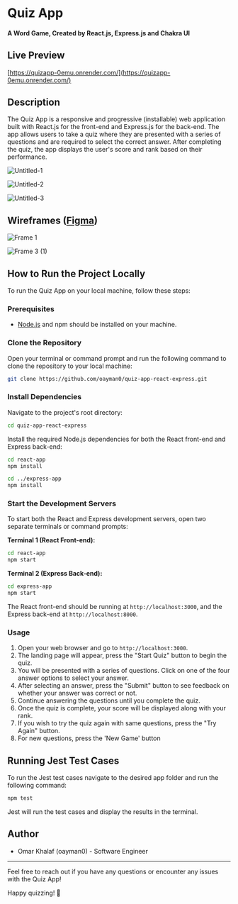 # Quiz App

#### A Word Game, Created by React.js, Express.js and Chakra UI   

## Live Preview

[https://quizapp-0emu.onrender.com/](https://quizapp-0emu.onrender.com/)

## Description

The Quiz App is a responsive and progressive (installable) web application built with React.js for the front-end and Express.js for the back-end. The app allows users to take a quiz where they are presented with a series of questions and are required to select the correct answer. After completing the quiz, the app displays the user's score and rank based on their performance.


![Untitled-1](https://github.com/oayman0/quiz-app-react-express/assets/37955772/db7d530f-a92b-4e3c-bec1-669db3eb9c70)

![Untitled-2](https://github.com/oayman0/quiz-app-react-express/assets/37955772/d21ff763-b0c8-4630-8a61-efc32f092972)

![Untitled-3](https://github.com/oayman0/quiz-app-react-express/assets/37955772/ece0d169-0a9a-43c5-9951-f82616cde0cd)

## Wireframes  ([Figma](https://www.figma.com/file/DyJmaGRTZYCIBNdjmIY94v/Untitled?type=design&node-id=0%3A1&mode=design&t=XEuZPl9bcXyVpsVH-1))


![Frame 1](https://github.com/oayman0/quiz-app-react-express/assets/37955772/f7ff81a2-3210-4640-a9b0-a4548a94ed2b)

![Frame 3 (1)](https://github.com/oayman0/quiz-app-react-express/assets/37955772/59f10d6c-a17b-40c6-b2fc-c26e0c333e36)






## How to Run the Project Locally

To run the Quiz App on your local machine, follow these steps:

### Prerequisites

- [Node.js](https://nodejs.org/) and npm should be installed on your machine.

### Clone the Repository

Open your terminal or command prompt and run the following command to clone the repository to your local machine:

```sh
git clone https://github.com/oayman0/quiz-app-react-express.git
```

### Install Dependencies

Navigate to the project's root directory:

```sh
cd quiz-app-react-express
```

Install the required Node.js dependencies for both the React front-end and Express back-end:
```sh
cd react-app
npm install
```

```sh
cd ../express-app
npm install
```

### Start the Development Servers

To start both the React and Express development servers, open two separate terminals or command prompts:

**Terminal 1 (React Front-end):**

```sh
cd react-app
npm start
```


**Terminal 2 (Express Back-end):**

```sh
cd express-app
npm start
```



The React front-end should be running at `http://localhost:3000`, and the Express back-end at `http://localhost:8000`.

### Usage

1. Open your web browser and go to `http://localhost:3000`.
2. The landing page will appear, press the "Start Quiz" button to begin the quiz.
3. You will be presented with a series of questions. Click on one of the four answer options to select your answer.
4. After selecting an answer, press the "Submit" button to see feedback on whether your answer was correct or not.
5. Continue answering the questions until you complete the quiz.
6. Once the quiz is complete, your score will be displayed along with your rank.
7. If you wish to try the quiz again with same questions, press the "Try Again" button.
8. For new questions, press the 'New Game' button

## Running Jest Test Cases

To run the Jest test cases navigate to the desired app folder and run the following command:

```sh
npm test
```

Jest will run the test cases and display the results in the terminal.

## Author

- Omar Khalaf (oayman0) - Software Engineer

---

Feel free to reach out if you have any questions or encounter any issues with the Quiz App!

Happy quizzing! 🚀
